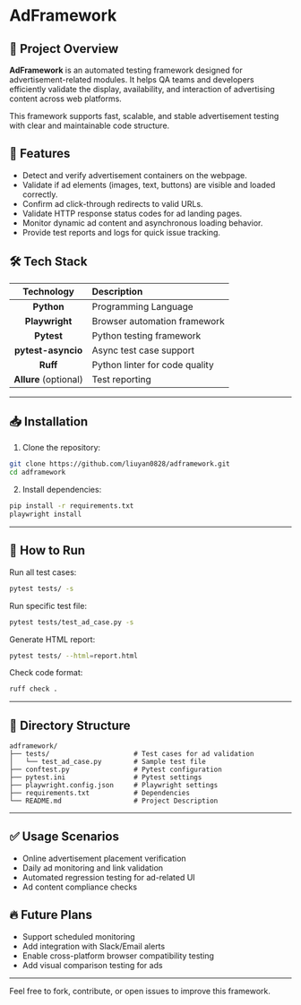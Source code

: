 # AdFramework

## 📄 Project Overview

**AdFramework** is an automated testing framework designed for advertisement-related modules. It helps QA teams and developers efficiently validate the display, availability, and interaction of advertising content across web platforms.

This framework supports fast, scalable, and stable advertisement testing with clear and maintainable code structure.

## 🚀 Features

- Detect and verify advertisement containers on the webpage.
- Validate if ad elements (images, text, buttons) are visible and loaded correctly.
- Confirm ad click-through redirects to valid URLs.
- Validate HTTP response status codes for ad landing pages.
- Monitor dynamic ad content and asynchronous loading behavior.
- Provide test reports and logs for quick issue tracking.

## 🛠️ Tech Stack

| Technology | Description |
|:-:|:-|
| **Python** | Programming Language |
| **Playwright** | Browser automation framework |
| **Pytest** | Python testing framework |
| **pytest-asyncio** | Async test case support |
| **Ruff** | Python linter for code quality |
| **Allure** (optional) | Test reporting |

---

## 📥 Installation

1. Clone the repository:

```bash
git clone https://github.com/liuyan0828/adframework.git
cd adframework
```

2. Install dependencies:

```bash
pip install -r requirements.txt
playwright install
```

---

## 🚦 How to Run

Run all test cases:

```bash
pytest tests/ -s
```

Run specific test file:

```bash
pytest tests/test_ad_case.py -s
```

Generate HTML report:

```bash
pytest tests/ --html=report.html
```

Check code format:

```bash
ruff check .
```

---

## 📄 Directory Structure

```
adframework/
├── tests/                     # Test cases for ad validation
│   └── test_ad_case.py        # Sample test file
├── conftest.py                # Pytest configuration
├── pytest.ini                 # Pytest settings
├── playwright.config.json     # Playwright settings
├── requirements.txt           # Dependencies
└── README.md                  # Project Description
```

---

## ✅ Usage Scenarios

- Online advertisement placement verification
- Daily ad monitoring and link validation
- Automated regression testing for ad-related UI
- Ad content compliance checks

## 🔥 Future Plans

- Support scheduled monitoring
- Add integration with Slack/Email alerts
- Enable cross-platform browser compatibility testing
- Add visual comparison testing for ads

---

Feel free to fork, contribute, or open issues to improve this framework.
